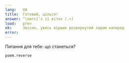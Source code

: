 ```yaml
---
lang:   UA
title:  Готовий, цілься!
answer: ^\nитсї'з її вітох (.+)
load:   prev
ok:     Звісно, увесь віршик розвернутий задом наперед
error:  
---
```


Питання для тебе: що станеться?

    poem.reverse
